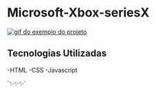 # Microsoft-Xbox-seriesX
[<img src="./xbox.gif" alt="gif do exemplo do projeto">](https://marcelohcb.github.io/Microsoft-Xbox-seriesX/)

## Tecnologias Utilizadas
-HTML
-CSS
-Javascript

´✨✨✨´
